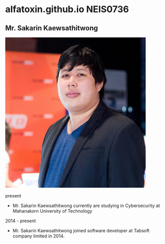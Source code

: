 # alfatoxin.github.io NEIS0736
## Mr. Sakarin Kaewsathitwong 
![](/assets/sakarin.png "Mr. Sakarin Kaewsathitwong")

present
- Mr. Sakarin Kaewsathitwong currently are studying in Cybersecurity at Mahanakorn University of Technology

2014 - present
- Mr. Sakarin Kaewsathitwong joined software developer at Tabsoft company limited in 2014.